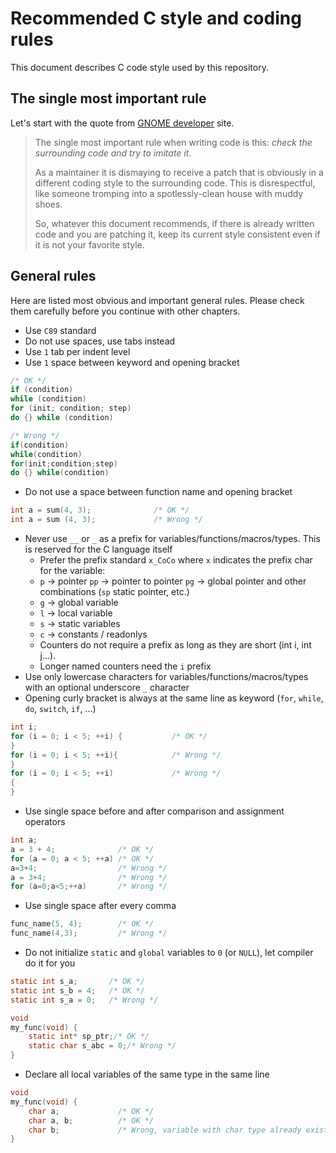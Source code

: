 # Recommended C style and coding rules

This document describes C code style used by this repository.

## The single most important rule

Let's start with the quote from [GNOME developer](https://developer.gnome.org/programming-guidelines/stable/c-coding-style.html.en) site.

> The single most important rule when writing code is this: *check the surrounding code and try to imitate it*.
>
> As a maintainer it is dismaying to receive a patch that is obviously in a different coding style to the surrounding code. This is disrespectful, like someone tromping into a spotlessly-clean house with muddy shoes.
>
> So, whatever this document recommends, if there is already written code and you are patching it, keep its current style consistent even if it is not your favorite style.

## General rules

Here are listed most obvious and important general rules. Please check them carefully before you continue with other chapters.

- Use `C89` standard
- Do not use spaces, use tabs instead
- Use `1` tab per indent level
- Use `1` space between keyword and opening bracket
```c
/* OK */
if (condition)
while (condition)
for (init; condition; step)
do {} while (condition)

/* Wrong */
if(condition)
while(condition)
for(init;condition;step)
do {} while(condition)
```

- Do not use a space between function name and opening bracket
```c
int a = sum(4, 3);              /* OK */
int a = sum (4, 3);             /* Wrong */
```

- Never use `__` or `_` as a prefix for variables/functions/macros/types. This is reserved for the C language itself
    - Prefer the prefix standard `x_CoCo` where `x` indicates the prefix char for the variable:
    - `p` -> pointer `pp` -> pointer to pointer `pg` -> global pointer and other combinations (`sp` static pointer, etc.)
    - `g` -> global variable
    - `l` -> local variable
    - `s` -> static variables
    - `c` -> constants / readonlys
    - Counters do not require a prefix as long as they are short (int i, int j...). 
    - Longer named counters need the `i` prefix
- Use only lowercase characters for variables/functions/macros/types with an optional underscore `_` character
- Opening curly bracket is always at the same line as keyword (`for`, `while`, `do`, `switch`, `if`, ...)
```c
int i;
for (i = 0; i < 5; ++i) {           /* OK */
}
for (i = 0; i < 5; ++i){            /* Wrong */
}
for (i = 0; i < 5; ++i)             /* Wrong */
{
}
```

- Use single space before and after comparison and assignment operators
```c
int a;
a = 3 + 4;              /* OK */
for (a = 0; a < 5; ++a) /* OK */
a=3+4;                  /* Wrong */
a = 3+4;                /* Wrong */
for (a=0;a<5;++a)       /* Wrong */
```

- Use single space after every comma
```c
func_name(5, 4);        /* OK */
func_name(4,3);         /* Wrong */
```

- Do not initialize `static` and `global` variables to `0` (or `NULL`), let compiler do it for you
```c
static int s_a;       /* OK */
static int s_b = 4;   /* OK */
static int s_a = 0;   /* Wrong */

void
my_func(void) {
    static int* sp_ptr;/* OK */
    static char s_abc = 0;/* Wrong */
}
```

- Declare all local variables of the same type in the same line
```c
void
my_func(void) {
    char a;             /* OK */
    char a, b;          /* OK */
    char b;             /* Wrong, variable with char type already exists */
}
```
